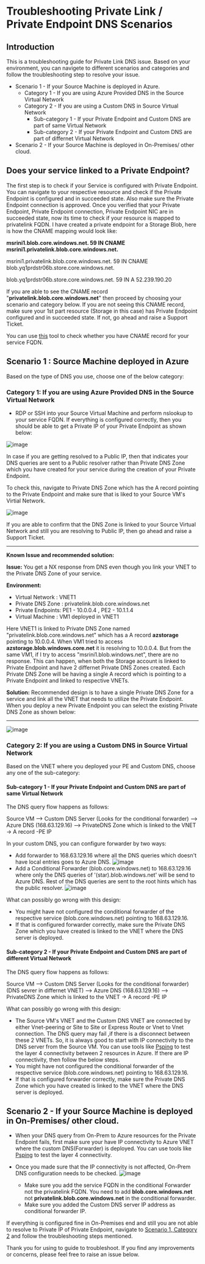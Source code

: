 # Troubleshooting Private Link / Private Endpoint DNS Scenarios

## Introduction

This is a troubleshooting guide for Private Link DNS issue. Based on your environment, you can navigete to different scenarios and categories and follow the troubleshooting step to resolve your issue. 

- Scenario 1 - If your Source Machine is deployed in Azure. 
  - Category 1 - If you are using Azure Provided DNS in the Source Virtual Network
  - Category 2 - If you are using a Custom DNS in Source Virtual Network
    - Sub-category 1 - If your Private Endpoint and Custom DNS are part of same Virtual Network 
    - Sub-category 2 - If your Private Endpoint and Custom DNS are part of differnet Virtual Network 
 - Scenario 2 - If your Source Machine is deployed in On-Premises/ other cloud.   
  
## Does your service linked to a Private Endpoint? 
The first step is to check if your Service is configured with Private Endpoint. You can navigate to your respective resource and check if the Private Endpoint is configured and in succeeded state. Also make sure the Private Endpoint connection is approved. 
Once you verified that your Private Endpoint, Private Endpoint connection, Private Endpoint NIC are in succeeded state, now its time to check if your resource is mapped to privatelink FQDN. I have created a private endpoint for a Storage Blob, here is how the CNAME mapping would look like:

**msrini1.blob.core.windows.net.            59 IN	CNAME	msrini1.privatelink.blob.core.windows.net.**

msrini1.privatelink.blob.core.windows.net.  59 IN CNAME blob.yq1prdstr06b.store.core.windows.net.

blob.yq1prdstr06b.store.core.windows.net.   59 IN	A 52.239.190.20

If you are able to see the CNAME record "**privatelink.blob.core.windows.net**" then proceed by choosing your scenario and category below. If you are not seeing this CNAME record, make sure your 1st part resource (Storage in this case) has Private Endpoint configured and in succeeded state. If not, go ahead and raise a Support Ticket. 

You can use [this](https://www.digwebinterface.com/) tool to check whether you have CNAME record for your service FQDN. 

## Scenario 1 : Source Machine deployed in Azure

Based on the type of DNS you use, choose one of the below category:

### Category 1: If you are using Azure Provided DNS in the Source Virtual Network

- RDP or SSH into your Source Virtual Machine and perform nslookup to your service FQDN. If everything is configured correctly, then you should be able to get a Private IP of your Private Endpoint as shown below:

![image](./media/NslookupOutputforworking1.png)

In case if you are getting resolved to a Public IP, then that indicates your DNS queries are sent to a Public resolver rather than Private DNS Zone which you have created for your service during the creation of your Private Endpoint. 

To check this, navigate to Private DNS Zone which has the A record pointing to the Private Endpoint and make sure that is liked to your Source VM's Virtial Network. 

![image](./media/PrivateDNSZonelink.png)

If you are able to confirm that the DNS Zone is linked to your Source Virtual Network and still you are resolving to Public IP, then go ahead and raise a Support Ticket. 

---
**Known Issue and recommended solution:**

 **Issue:** You get a NX response from DNS even though you link your VNET to the Private DNS Zone of your service. 

 **Environment:**
 - Virtual Network : VNET1
 - Private DNS Zone : privatelink.blob.core.windows.net
 - Private Endpoints: PE1 - 10.0.0.4 , PE2 - 10.1.1.4
 - Virtual Machine : VM1 deployed in VNET1

 Here VNET1 is linked to Private DNS Zone named "privatelink.blob.core.windows.net" which has a A record **azstorage** pointing to 10.0.0.4. When VM1 tried to access **azstorage.blob.windows.core.net** it is resolving to 10.0.0.4. But from the same VM1, if I try to access "msrini1.blob.windows.net", there are no response. 
 This can happen, when both the Storage account is linked to Private Endpoint and have 2 differnet Private DNS Zones created. Each Private DNS Zone will be having a single A record which is pointing to a Private Endpoint and linked to respective VNETs. 

 **Solution:**
  Recommended design is to have a single Private DNS Zone for a service and link all the VNET that needs to utilize the Private Endpoint. When you deploy a new Private Endpoint you can select the existing Private DNS Zone as shown below:
  
---
![image](./media/CreatePrivateEndpointDNSZone.png)

### Category 2: If you are using a Custom DNS in Source Virtual Network

Based on the VNET where you deployed your PE and Custom DNS, choose any one of the sub-category:

#### Sub-category 1 - If your Private Endpoint and Custom DNS are part of same Virtual Network

The DNS query flow happens as follows:

Source VM --> Custom DNS Server (Looks for the conditional forwarder) --> Azure DNS (168.63.129.16) --> PrivateDNS Zone which is linked to the VNET -> A record -PE IP

In your custom DNS, you can configure forwarder by two ways:
- Add forwarder to 168.63.129.16 where all the DNS queries which doesn't have local entries goes to Azure DNS. 
![image](./media/forwarders.png)
- Add a Conditional Forwarder (blob.core.windows.net) to 168.63.129.16 where only the DNS queries of '(star).blob.windows.net' will be send to Azure DNS. Rest of the DNS queries are sent to the root hints which has the public resolver. 
![image](./media/ConditionalFrw.png)

What can possibly go wrong with this design:
- You might have not configured the conditional forwarder of the respective service (blob.core.windows.net) pointing to 168.63.129.16. 
- If that is configured forwarder correctly, make sure the Private DNS Zone which you have created is linked to the VNET where the DNS server is deployed. 

#### Sub-category 2 - If your Private Endpoint and Custom DNS are part of different Virtual Network

The DNS query flow happens as follows:

Source VM --> Custom DNS Server (Looks for the conditional forwarder) (DNS sevrer in differnet VNET) --> Azure DNS (168.63.129.16) --> PrivateDNS Zone which is linked to the VNET -> A record -PE IP

What can possibly go wrong with this design:
- The Source VM's VNET and the Custom DNS VNET are connected by either Vnet-peering or Site to Site or Express Route or Vnet to Vnet connection. The DNS query may fail ,if there is a disconnect between these 2 VNETs. So, it is always good to start with IP connectivity to the DNS server from the Source VM. You can use tools like [Psping](https://docs.microsoft.com/sysinternals/downloads/psping) to test the layer 4 connectivity between 2 resources in Azure. If there are IP connectivity, then follow the below steps. 
- You might have not configured the conditional forwarder of the respective service (blob.core.windows.net) pointing to 168.63.129.16. 
- If that is configured forwarder correctly, make sure the Private DNS Zone which you have created is linked to the VNET where the DNS server is deployed. 

## Scenario 2 - If your Source Machine is deployed in On-Premises/ other cloud.

- When your DNS query from On-Prem to Azure resources for the Private Endpoint fails, first make sure your have IP connectivity to Azure VNET where the custom DNS(Forwarder) is deployed. You can use tools like [Psping](https://docs.microsoft.com/sysinternals/downloads/psping) to test the layer 4 connectivity. 

- Once you made sure that the IP connectivity is not affected, On-Prem DNS configuration needs to be checked. 
![image](./media/On-PremDNS.png)
  - Make sure you add the service FQDN in the conditional Forwarder not the privatelink FQDN. You need to add **blob.core.windows.net** not **privatelink.blob.core.windows.net** in the conditional forwarder. 
  - Make sure you added the Custom DNS server IP address as conditional forwarder IP. 
  
 If everything is configured fine in On-Premises end and still you are not able to resolve to Private IP of Private Endpoint, navigate to [Scenario 1, Category 2](https://github.com/msrini-MSFT/troubleshooting-Private-Link-DNS-Scenarios#category-2-if-you-are-using-a-custom-dns-in-source-virtual-network) and follow the troubleshooting steps mentioned. 

Thank you for using to guide to troubleshoot. If you find any improvements or concerns, please feel free to raise an issue below. 
